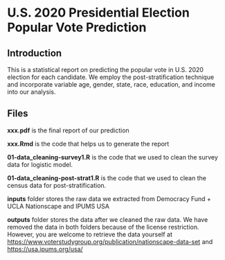 # U.S. 2020 Presidential Election Popular Vote Prediction

## Introduction

This is a statistical report on predicting the popular vote in U.S. 2020 election for each candidate. We employ the post-stratification technique and incorporate variable age, gender, state, race, education, and income into our analysis.

## Files

__xxx.pdf__ is the final report of our prediction

__xxx.Rmd__ is the code that helps us to generate the report

__01-data_cleaning-survey1.R__ is the code that we used to clean the survey data for logistic model.

__01-data_cleaning-post-strat1.R__ is the code that we used to clean the census data for post-stratification.

__inputs__ folder stores the raw data we extracted from Democracy Fund + UCLA Nationscape and IPUMS USA

__outputs__ folder stores the data after we cleaned the raw data. We have removed the data in both folders because of the license restriction. However, you are welcome to retrieve the data yourself at https://www.voterstudygroup.org/publication/nationscape-data-set and https://usa.ipums.org/usa/
